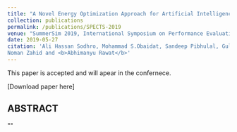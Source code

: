 ```yaml
---
title: "A Novel Energy Optimization Approach for Artificial Intelligence-enabled Massive Internet of Thing"
collection: publications
permalink: /publications/SPECTS-2019
venue: "SummerSim 2019, International Symposium on Performance Evaluation of Computer and TelecommunicationSystems"
date: 2019-05-27
citation: 'Ali Hassan Sodhro, Mohammad S.Obaidat, Sandeep Pibhulal, Gul Hassan Sodhro,
Noman Zahid and <b>Abhimanyu Rawat</b>'
---
```

This paper is accepted and will apear in the confernece.

[Download paper here]

## ABSTRACT

""